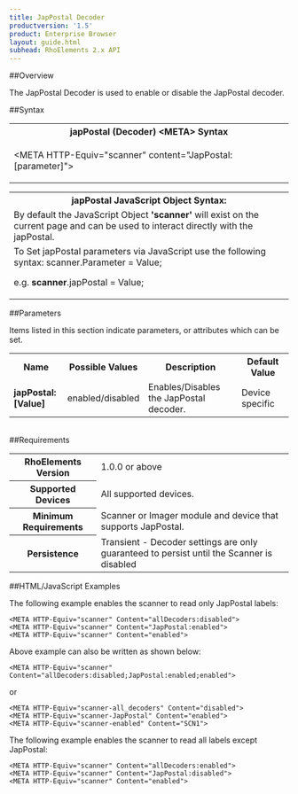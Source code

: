 ```yaml
---
title: JapPostal Decoder
productversion: '1.5'
product: Enterprise Browser
layout: guide.html
subhead: RhoElements 2.x API
---
```


##Overview

The JapPostal Decoder is used to enable or disable the JapPostal decoder.

##Syntax

<table class="re-table"><tr><th class="tableHeading">japPostal (Decoder) &lt;META&gt; Syntax
</th></tr><tr><td class="clsSyntaxCells clsOddRow"><p>&lt;META HTTP-Equiv="scanner" content="JapPostal:[parameter]"&gt;</p></td></tr></table>
<table class="re-table"><tr><th class="tableHeading">japPostal JavaScript Object Syntax:</th></tr><tr><td class="clsSyntaxCells clsOddRow">
By default the JavaScript Object <b>'scanner'</b> will exist on the current page and can be used to interact directly with the japPostal.
</td></tr><tr><td class="clsSyntaxCells clsEvenRow">
To Set japPostal parameters via JavaScript use the following syntax: scanner.Parameter = Value;
<P />e.g. <b>scanner</b>.japPostal = Value;
</td></tr></table>

##Parameters


Items listed in this section indicate parameters, or attributes which can be set.
<table class="re-table"><col width="20%" /><col width="20%" /><col width="38%" /><col width="22%" /><tr><th class="tableHeading">Name</th><th class="tableHeading">Possible Values</th><th class="tableHeading">Description</th><th class="tableHeading">Default Value</th></tr><tr><td class="clsSyntaxCells clsOddRow"><b>japPostal:[Value]
</b></td><td class="clsSyntaxCells clsOddRow">enabled/disabled</td><td class="clsSyntaxCells clsOddRow">Enables/Disables the JapPostal decoder.</td><td class="clsSyntaxCells clsOddRow">Device specific</td></tr></table>
<table class="re-table"><col width="78%" /><col width="8%" /><col width="1%" /><col width="5%" /><col width="1%" /><col width="5%" /><col width="2%" /></table>





##Requirements

<table class="re-table"><tr><th class="tableHeading">RhoElements Version</th><td class="clsSyntaxCell clsEvenRow">1.0.0 or above
</td></tr><tr><th class="tableHeading">Supported Devices</th><td class="clsSyntaxCell clsOddRow">All supported devices.</td></tr><tr><th class="tableHeading">Minimum Requirements</th><td class="clsSyntaxCell clsOddRow">Scanner or Imager module and device that supports JapPostal.</td></tr><tr><th class="tableHeading">Persistence</th><td class="clsSyntaxCell clsEvenRow">Transient - Decoder settings are only guaranteed to persist until the Scanner is disabled</td></tr></table>


##HTML/JavaScript Examples

The following example enables the scanner to read only JapPostal labels:

	<META HTTP-Equiv="scanner" Content="allDecoders:disabled">
	<META HTTP-Equiv="scanner" Content="JapPostal:enabled">
	<META HTTP-Equiv="scanner" Content="enabled">
	
Above example can also be written as shown below:

	<META HTTP-Equiv="scanner" Content="allDecoders:disabled;JapPostal:enabled;enabled">
	
or

	<META HTTP-Equiv="scanner-all_decoders" Content="disabled">
	<META HTTP-Equiv="scanner-JapPostal" Content="enabled">
	<META HTTP-Equiv="scanner-enabled" Content="SCN1">
	
The following example enables the scanner to read all labels except JapPostal:

	<META HTTP-Equiv="scanner" Content="allDecoders:enabled">
	<META HTTP-Equiv="scanner" Content="JapPostal:disabled">
	<META HTTP-Equiv="scanner" Content="enabled">
	





